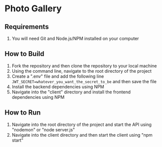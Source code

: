 # Photo Gallery

## Requirements
1. You will need Git and Node.js/NPM installed on your computer


## How to Build
1. Fork the repository and then clone the repository to your local machine
2. Using the command line, navigate to the root directory of the project
3. Create a ".env" file and add the following line
`JWT_SECRET=whatever_you_want_the_secret_to_be` and then save the file
4. Install the backend dependencies using NPM
5. Navigate into the "client" directory and install the frontend dependencies using NPM

## How to Run
1. Navigate into the root directory of the project and start the API using "nodemon" or "node server.js"
2. Navigate into the client directory and then start the client using "npm start"
